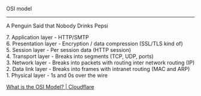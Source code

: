 OSI model

---
A Penguin Said that Nobody Drinks Pepsi  
  
7\. Application layer - HTTP/SMTP  
6\. Presentation layer - Encryption / data compression (SSL/TLS kind of)  
5\. Session layer - Per session data (HTTP session)  
4\. Transport layer - Breaks into segments (TCP, UDP, ports)  
3\. Network layer - Breaks into packets with routing inter network routing (IP)  
2\. Data link layer - Breaks into frames with intranet routing (MAC and ARP)  
1\. Physical layer - 1s and 0s over the wire  
  
[What is the OSI Model? | Cloudflare](https://www.cloudflare.com/learning/ddos/glossary/open-systems-interconnection-model-osi/)